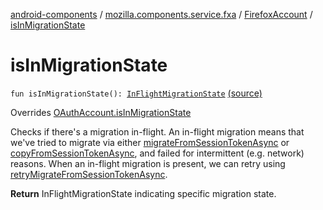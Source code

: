 [android-components](../../index.md) / [mozilla.components.service.fxa](../index.md) / [FirefoxAccount](index.md) / [isInMigrationState](./is-in-migration-state.md)

# isInMigrationState

`fun isInMigrationState(): `[`InFlightMigrationState`](../../mozilla.components.concept.sync/-in-flight-migration-state/index.md) [(source)](https://github.com/mozilla-mobile/android-components/blob/master/components/service/firefox-accounts/src/main/java/mozilla/components/service/fxa/FirefoxAccount.kt#L176)

Overrides [OAuthAccount.isInMigrationState](../../mozilla.components.concept.sync/-o-auth-account/is-in-migration-state.md)

Checks if there's a migration in-flight. An in-flight migration means that we've tried to migrate
via either [migrateFromSessionTokenAsync](../../mozilla.components.concept.sync/-o-auth-account/migrate-from-session-token-async.md) or [copyFromSessionTokenAsync](../../mozilla.components.concept.sync/-o-auth-account/copy-from-session-token-async.md), and failed for intermittent
(e.g. network)
reasons. When an in-flight migration is present, we can retry using [retryMigrateFromSessionTokenAsync](../../mozilla.components.concept.sync/-o-auth-account/retry-migrate-from-session-token-async.md).

**Return**
InFlightMigrationState indicating specific migration state.

